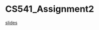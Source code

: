 # CS541_Assignment2

[slides](https://docs.google.com/presentation/d/1msvaxBjsFdp09tvZpaOFvxbZkreM_Ys2fkg-F1-Dm2M/edit?usp=sharing)
